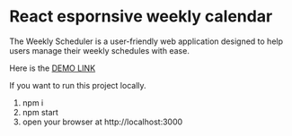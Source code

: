 # React espornsive weekly calendar

The Weekly Scheduler is a user-friendly web application designed to help users manage their weekly schedules with ease.

Here is the [DEMO LINK](https://danylo-dobrovolskyi.github.io/responsive-calendar/)

If you want to run this project locally. 
1. npm i
2. npm start
3. open your browser at http://localhost:3000
